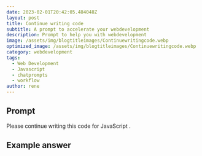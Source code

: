 ```yaml
---
date: 2023-02-01T20:42:05.484048Z
layout: post
title: Continue writing code
subtitle: A prompt to accelerate your webdevelopment
description: Prompt to help you with webdevelopment 
image: /assets/img/blogtitleimages/Continuewritingcode.webp
optimized_image: /assets/img/blogtitleimages/Continuewritingcode.webp
category: webdevelopment
tags:
  - Web Development
  - Javascript
  - chatprompts
  - workflow
author: rene
---
```


## Prompt

  <div class='promptinnerdivtop'>
    <div class='prompttextdiv'>
    <p>Please continue writing this code for JavaScript <post code below>.</p>
    </div>
  </div>


## Example answer
  <div class='promptinnerdivbottom' >
    <div class='prompttextdiv'>
    <p>

<script>
  function myFunction() {
    var array = [1, 2, 3, 4, 5];
    var arrayTotal = 0;

    for (var i = 0; i < array.length; i++) {
      arrayTotal += array[i];
    }
    return arrayTotal;
  }
  
  document.getElementById("demo").innerHTML = "The total of the array is: " + myFunction(); 
</script>

<div id="demo"></div></p>
    </div>
  </div>
